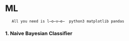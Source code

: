 # ML
       All you need is l̶o̶v̶e̶  python3 matplotlib pandas
 
 
### 1. Naive Bayesian Classifier
